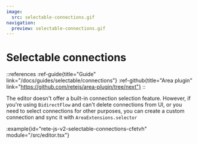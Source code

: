 ```yaml
---
image:
  src: selectable-connections.gif
navigation:
  preview: selectable-connections.gif
---
```


# Selectable connections

::references
:ref-guide{title="Guide" link="/docs/guides/selectable/connections"}
:ref-github{title="Area plugin" link="https://github.com/retejs/area-plugin/tree/next"}
::

The editor doesn't offer a built-in connection selection feature. However, if you're using `BidirectFlow` and can't delete connections from UI, or you need to select connections for other purposes, you can create a custom connection and sync it with `AreaExtensions.selector`

:example{id="rete-js-v2-selectable-connections-cfetvh" module="/src/editor.tsx"}

